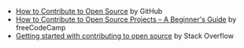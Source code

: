 - [How to Contribute to Open Source](https://opensource.guide/how-to-contribute/) by GitHub
- [How to Contribute to Open Source Projects – A Beginner's Guide](https://www.freecodecamp.org/news/how-to-contribute-to-open-source-projects-beginners-guide/) by freeCodeCamp
- [Getting started with contributing to open source](https://stackoverflow.blog/2020/08/03/getting-started-with-contributing-to-open-source/) by Stack Overflow
